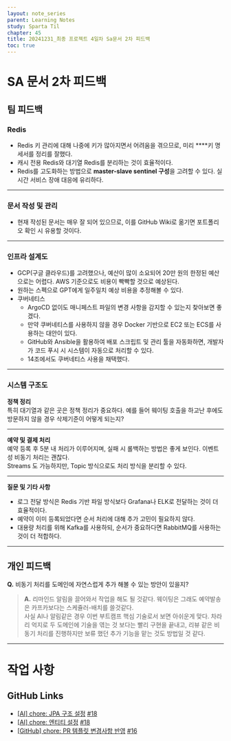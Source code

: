 ```yaml
---
layout: note_series
parent: Learning Notes
study: Sparta Til
chapter: 45
title: 20241231_최종 프로젝트 4일차 Sa문서 2차 피드백
toc: true
---
```


# SA 문서 2차 피드백
## 팀 피드백
### Redis
- Redis 키 관리에 대해 나중에 키가 많아지면서 어려움을 겪으므로, 미리 ****키 명세서를 정리를 잘했다.
- 캐시 전용 Redis와 대기열 Redis를 분리하는 것이 효율적이다.
- Redis를 고도화하는 방법으로 **master-slave sentinel 구성**을 고려할 수 있다. 실시간 서비스 장애 대응에 유리하다.

---

### 문서 작성 및 관리
- 현재 작성된 문서는 매우 잘 되어 있으므로, 이를 GitHub Wiki로 옮기면 포트폴리오 확인 시 유용할 것이다.

---

### 인프라 설계도
- GCP(구글 클라우드)를 고려했으나, 예산이 많이 소요되어 20만 원의 한정된 예산으로는 어렵다. AWS 기준으로도 비용이 빡빡할 것으로 예상된다.
- 원하는 스펙으로 GPT에게 일주일치 예상 비용을 추정해볼 수 있다.
- 쿠버네티스
    - ArgoCD 없이도 매니페스트 파일의 변경 사항을 감지할 수 있는지 찾아보면 좋겠다.
    - 만약 쿠버네티스를 사용하지 않을 경우 Docker 기반으로 EC2 또는 ECS를 사용하는 대안이 있다.
    - GitHub와 Ansible을 활용하여 배포 스크립트 및 관리 툴을 자동화하면, 개발자가 코드 푸시 시 시스템이 자동으로 처리할 수 있다.
    - 14조에서도 쿠버네티스 사용을 채택했다.

---

### 시스템 구조도
**정책 정리**  
특히 대기열과 같은 곳은 정책 정리가 중요하다. 예를 들어 웨이팅 호출을 하고난 후에도 방문하지 않을 경우 삭제기준이 어떻게 되는지?

---

**예약 및 결제 처리**  
예약 등록 후 5분 내 처리가 이루어지며, 실패 시 롤백하는 방법은 좋게 보인다. 이벤트성 비동기 처리는 괜찮다.  
Streams 도 가능하지만, Topic 방식으로도 처리 방식을 분리할 수 있다.

---

**질문 및 기타 사항**  
- 로그 전달 방식은 Redis 기반 파일 방식보다 Grafana나 ELK로 전달하는 것이 더 효율적이다.
- 예약이 이미 등록되었다면 순서 처리에 대해 추가 고민이 필요하지 않다.
- 대용량 처리를 위해 Kafka를 사용하되, 순서가 중요하다면 RabbitMQ를 사용하는 것이 더 적합하다.

---

## 개인 피드백
**Q.** 비동기 처리를 도메인에 자연스럽게 추가 해볼 수 있는 방안이 있을지?  
> **A.** 리마인드 알림을 끌어와서 작업을 해도 될 것같다. 
> 웨이팅은 그래도 예약발송은 카프카보다는 스케쥴러-배치를 쓸것같다.  
> 사실 AI나 알림같은 경우 이번 부트캠프 핵심 기술로서 보면 아쉬운게 맞다.
차라리 억지로 두 도메인에 기술을 엮는 것 보다는 빨리 구현을 끝내고,
리뷰 같은 비동기 처리를 진행하지만 보류 했던 추가 기능을 맡는 것도 방법일 것 같다.

---

# 작업 사항
## GitHub Links
- [[AI] chore: JPA 구조 설정](https://github.com/BobJool/Waiting-Reservation-Service/commit/50f945a850dddf9c396d10db584d9c79787a0742) [#18](https://github.com/BobJool/Waiting-Reservation-Service/issues/18)
- [[AI] chore: 엔티티 설정](https://github.com/BobJool/Waiting-Reservation-Service/commit/871156e8e7698cc7b948effa1844d7452ce59791) [#18](https://github.com/BobJool/Waiting-Reservation-Service/issues/18)
- [[GitHub] chore: PR 템플릿 변경사항 반영](https://github.com/BobJool/Waiting-Reservation-Service/commit/8e4268c5f9a9c7d838b237232ad29b9481664ce7) [#16](https://github.com/BobJool/Waiting-Reservation-Service/issues/16)
